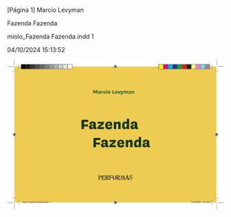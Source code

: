 [Página 1]
Marcio Levyman

Fazenda
Fazenda

miolo_Fazenda Fazenda.indd 1

04/10/2024 15:13:52

![1](./img/page_1-01.jpg)
